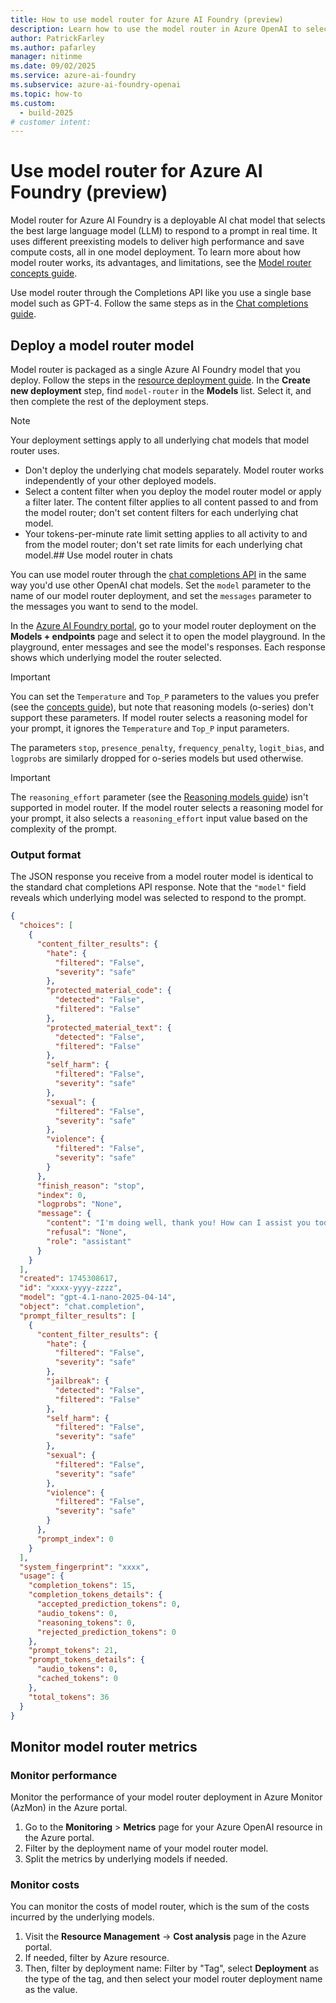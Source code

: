 ```yaml
---
title: How to use model router for Azure AI Foundry (preview)
description: Learn how to use the model router in Azure OpenAI to select the best model for your task.
author: PatrickFarley
ms.author: pafarley
manager: nitinme
ms.date: 09/02/2025
ms.service: azure-ai-foundry
ms.subservice: azure-ai-foundry-openai
ms.topic: how-to
ms.custom:
  - build-2025
# customer intent:
---
```


# Use model router for Azure AI Foundry (preview)

Model router for Azure AI Foundry is a deployable AI chat model that selects the best large language model (LLM) to respond to a prompt in real time. It uses different preexisting models to deliver high performance and save compute costs, all in one model deployment. To learn more about how model router works, its advantages, and limitations, see the [Model router concepts guide](../concepts/model-router.md).

Use model router through the Completions API like you use a single base model such as GPT-4. Follow the same steps as in the [Chat completions guide](/azure/ai-foundry/openai/how-to/chatgpt).

## Deploy a model router model

Model router is packaged as a single Azure AI Foundry model that you deploy. Follow the steps in the [resource deployment guide](/azure/ai-foundry/openai/how-to/create-resource). In the **Create new deployment** step, find `model-router` in the **Models** list. Select it, and then complete the rest of the deployment steps.

> [!NOTE]
> Your deployment settings apply to all underlying chat models that model router uses.
> - Don't deploy the underlying chat models separately. Model router works independently of your other deployed models.
> - Select a content filter when you deploy the model router model or apply a filter later. The content filter applies to all content passed to and from the model router; don't set content filters for each underlying chat model.
> - Your tokens-per-minute rate limit setting applies to all activity to and from the model router; don't set rate limits for each underlying chat model.## Use model router in chats

You can use model router through the [chat completions API](/azure/ai-foundry/openai/chatgpt-quickstart) in the same way you'd use other OpenAI chat models. Set the `model` parameter to the name of our model router deployment, and set the `messages` parameter to the messages you want to send to the model.

In the [Azure AI Foundry portal](https://ai.azure.com/?cid=learnDocs), go to your model router deployment on the **Models + endpoints** page and select it to open the model playground. In the playground, enter messages and see the model's responses. Each response shows which underlying model the router selected.

> [!IMPORTANT]
> You can set the `Temperature` and `Top_P` parameters to the values you prefer (see the [concepts guide](/azure/ai-foundry/openai/concepts/prompt-engineering?tabs=chat#temperature-and-top_p-parameters)), but note that reasoning models (o-series) don't support these parameters. If model router selects a reasoning model for your prompt, it ignores the `Temperature` and `Top_P` input parameters.
>
> The parameters `stop`, `presence_penalty`, `frequency_penalty`, `logit_bias`, and `logprobs` are similarly dropped for o-series models but used otherwise.

> [!IMPORTANT]
> The `reasoning_effort` parameter (see the [Reasoning models guide](/azure/ai-foundry/openai/how-to/reasoning?tabs=python-secure#reasoning-effort)) isn't supported in model router. If the model router selects a reasoning model for your prompt, it also selects a `reasoning_effort` input value based on the complexity of the prompt.

### Output format 

The JSON response you receive from a model router model is identical to the standard chat completions API response. Note that the `"model"` field reveals which underlying model was selected to respond to the prompt.

```json
{
  "choices": [
    {
      "content_filter_results": {
        "hate": {
          "filtered": "False",
          "severity": "safe"
        },
        "protected_material_code": {
          "detected": "False",
          "filtered": "False"
        },
        "protected_material_text": {
          "detected": "False",
          "filtered": "False"
        },
        "self_harm": {
          "filtered": "False",
          "severity": "safe"
        },
        "sexual": {
          "filtered": "False",
          "severity": "safe"
        },
        "violence": {
          "filtered": "False",
          "severity": "safe"
        }
      },
      "finish_reason": "stop",
      "index": 0,
      "logprobs": "None",
      "message": {
        "content": "I'm doing well, thank you! How can I assist you today?",
        "refusal": "None",
        "role": "assistant"
      }
    }
  ],
  "created": 1745308617,
  "id": "xxxx-yyyy-zzzz",
  "model": "gpt-4.1-nano-2025-04-14",
  "object": "chat.completion",
  "prompt_filter_results": [
    {
      "content_filter_results": {
        "hate": {
          "filtered": "False",
          "severity": "safe"
        },
        "jailbreak": {
          "detected": "False",
          "filtered": "False"
        },
        "self_harm": {
          "filtered": "False",
          "severity": "safe"
        },
        "sexual": {
          "filtered": "False",
          "severity": "safe"
        },
        "violence": {
          "filtered": "False",
          "severity": "safe"
        }
      },
      "prompt_index": 0
    }
  ],
  "system_fingerprint": "xxxx",
  "usage": {
    "completion_tokens": 15,
    "completion_tokens_details": {
      "accepted_prediction_tokens": 0,
      "audio_tokens": 0,
      "reasoning_tokens": 0,
      "rejected_prediction_tokens": 0
    },
    "prompt_tokens": 21,
    "prompt_tokens_details": {
      "audio_tokens": 0,
      "cached_tokens": 0
    },
    "total_tokens": 36
  }
}
```


## Monitor model router metrics

### Monitor performance

Monitor the performance of your model router deployment in Azure Monitor (AzMon) in the Azure portal.

1. Go to the **Monitoring** > **Metrics** page for your Azure OpenAI resource in the Azure portal.
1. Filter by the deployment name of your model router model.
1. Split the metrics by underlying models if needed.

### Monitor costs

You can monitor the costs of model router, which is the sum of the costs incurred by the underlying models.
1. Visit the **Resource Management** -> **Cost analysis** page in the Azure portal.
1. If needed, filter by Azure resource.
1. Then, filter by deployment name: Filter by "Tag", select **Deployment** as the type of the tag, and then select your model router deployment name as the value.


